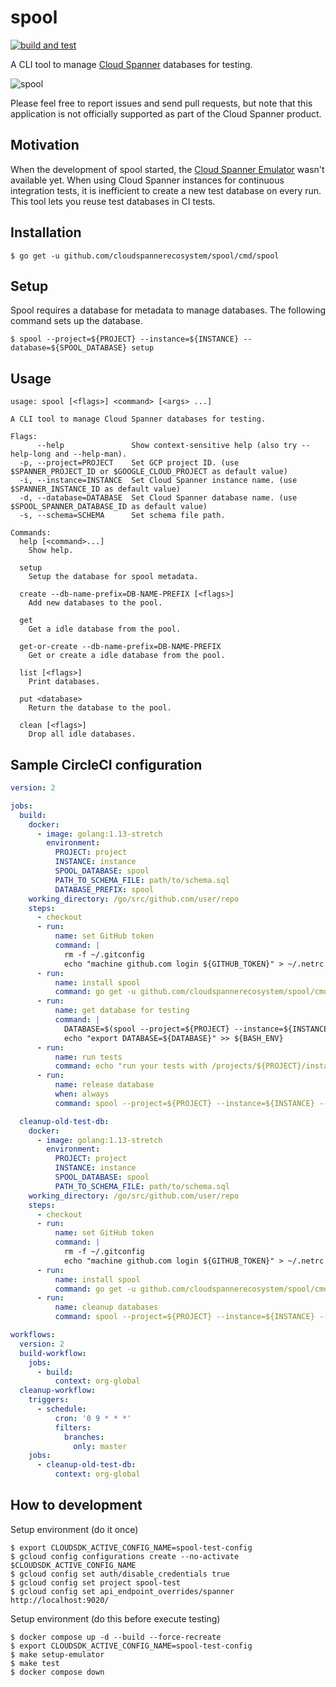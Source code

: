 # spool

[![build and test](https://github.com/cloudspannerecosystem/spool/actions/workflows/build_and_test.yaml/badge.svg)](https://github.com/cloudspannerecosystem/spool/actions/workflows/build_and_test.yaml)

A CLI tool to manage [Cloud Spanner](https://cloud.google.com/spanner) databases for testing.

![spool](https://user-images.githubusercontent.com/2238852/68204102-a0764580-000a-11ea-879b-1acaf1c699c8.gif)

Please feel free to report issues and send pull requests, but note that this
application is not officially supported as part of the Cloud Spanner product.

## Motivation

When the development of spool started, the [Cloud Spanner
Emulator](https://cloud.google.com/spanner/docs/emulator) wasn't available yet.
When using Cloud Spanner instances for continuous integration tests, it is
inefficient to create a new test database on every run.
This tool lets you reuse test databases in CI tests.

## Installation

```shell
$ go get -u github.com/cloudspannerecosystem/spool/cmd/spool
```

## Setup

Spool requires a database for metadata to manage databases.
The following command sets up the database.

```shell
$ spool --project=${PROJECT} --instance=${INSTANCE} --database=${SPOOL_DATABASE} setup
```

## Usage

```shell
usage: spool [<flags>] <command> [<args> ...]

A CLI tool to manage Cloud Spanner databases for testing.

Flags:
      --help               Show context-sensitive help (also try --help-long and --help-man).
  -p, --project=PROJECT    Set GCP project ID. (use $SPANNER_PROJECT_ID or $GOOGLE_CLOUD_PROJECT as default value)
  -i, --instance=INSTANCE  Set Cloud Spanner instance name. (use $SPANNER_INSTANCE_ID as default value)
  -d, --database=DATABASE  Set Cloud Spanner database name. (use $SPOOL_SPANNER_DATABASE_ID as default value)
  -s, --schema=SCHEMA      Set schema file path.

Commands:
  help [<command>...]
    Show help.

  setup
    Setup the database for spool metadata.

  create --db-name-prefix=DB-NAME-PREFIX [<flags>]
    Add new databases to the pool.

  get
    Get a idle database from the pool.

  get-or-create --db-name-prefix=DB-NAME-PREFIX
    Get or create a idle database from the pool.

  list [<flags>]
    Print databases.

  put <database>
    Return the database to the pool.

  clean [<flags>]
    Drop all idle databases.
```

## Sample CircleCI configuration

```yaml
version: 2

jobs:
  build:
    docker:
      - image: golang:1.13-stretch
        environment:
          PROJECT: project
          INSTANCE: instance
          SPOOL_DATABASE: spool
          PATH_TO_SCHEMA_FILE: path/to/schema.sql
          DATABASE_PREFIX: spool
    working_directory: /go/src/github.com/user/repo
    steps:
      - checkout
      - run:
          name: set GitHub token
          command: |
            rm -f ~/.gitconfig
            echo "machine github.com login ${GITHUB_TOKEN}" > ~/.netrc
      - run:
          name: install spool
          command: go get -u github.com/cloudspannerecosystem/spool/cmd/spool
      - run:
          name: get database for testing
          command: |
            DATABASE=$(spool --project=${PROJECT} --instance=${INSTANCE} --database=${SPOOL_DATABASE} --schema=${PATH_TO_SCHEMA_FILE} get-or-create --db-name-prefix=${DATABASE_PREFIX})
            echo "export DATABASE=${DATABASE}" >> ${BASH_ENV}
      - run:
          name: run tests
          command: echo "run your tests with /projects/${PROJECT}/instances/${INSTANCE}/databases/${DATABASE}"
      - run:
          name: release database
          when: always
          command: spool --project=${PROJECT} --instance=${INSTANCE} --database=${SPOOL_DATABASE} --schema=${PATH_TO_SCHEMA_FILE} put ${DATABASE}

  cleanup-old-test-db:
    docker:
      - image: golang:1.13-stretch
        environment:
          PROJECT: project
          INSTANCE: instance
          SPOOL_DATABASE: spool
          PATH_TO_SCHEMA_FILE: path/to/schema.sql
    working_directory: /go/src/github.com/user/repo
    steps:
      - checkout
      - run:
          name: set GitHub token
          command: |
            rm -f ~/.gitconfig
            echo "machine github.com login ${GITHUB_TOKEN}" > ~/.netrc
      - run:
          name: install spool
          command: go get -u github.com/cloudspannerecosystem/spool/cmd/spool
      - run:
          name: cleanup databases
          command: spool --project=${PROJECT} --instance=${INSTANCE} --database=${SPOOL_DATABASE} --schema=${PATH_TO_SCHEMA_FILE} clean --all --force --ignore-used-within-days=7

workflows:
  version: 2
  build-workflow:
    jobs:
      - build:
          context: org-global
  cleanup-workflow:
    triggers:
      - schedule:
          cron: '0 9 * * *'
          filters:
            branches:
              only: master
    jobs:
      - cleanup-old-test-db:
          context: org-global
```

## How to development

Setup environment (do it once)

```shell
$ export CLOUDSDK_ACTIVE_CONFIG_NAME=spool-test-config
$ gcloud config configurations create --no-activate $CLOUDSDK_ACTIVE_CONFIG_NAME
$ gcloud config set auth/disable_credentials true
$ gcloud config set project spool-test
$ gcloud config set api_endpoint_overrides/spanner http://localhost:9020/
```

Setup environment (do this before execute testing)

```shell
$ docker compose up -d --build --force-recreate
$ export CLOUDSDK_ACTIVE_CONFIG_NAME=spool-test-config
$ make setup-emulator
$ make test
$ docker compose down
```
